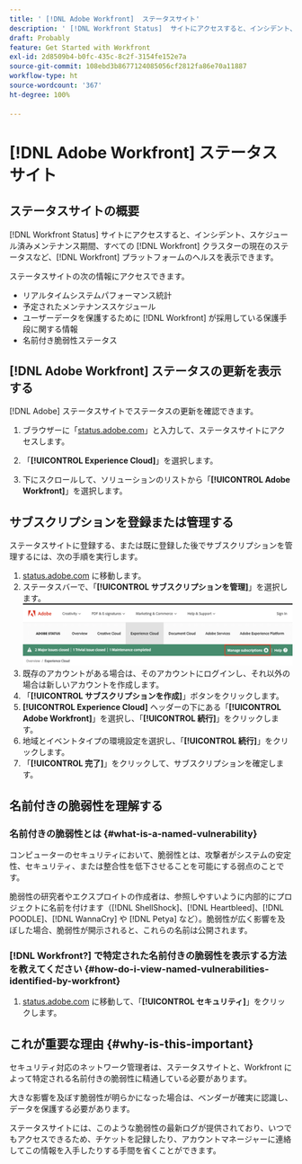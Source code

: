 ```yaml
---
title: ' [!DNL Adobe Workfront]  ステータスサイト'
description: ' [!DNL Workfront Status]  サイトにアクセスすると、インシデント、スケジュール済みメンテナンス期間、すべての  [!DNL Workfront]  クラスターの現在のステータスなど、 [!DNL Workfront]  プラットフォームのヘルスを表示できます。'
draft: Probably
feature: Get Started with Workfront
exl-id: 2d8509b4-b0fc-435c-8c2f-3154fe152e7a
source-git-commit: 108ebd3b8677124085056cf2812fa86e70a11887
workflow-type: ht
source-wordcount: '367'
ht-degree: 100%

---
```


# [!DNL Adobe Workfront] ステータスサイト

<!-- Audited: 1/2024 -->

## ステータスサイトの概要

[!DNL Workfront Status] サイトにアクセスすると、インシデント、スケジュール済みメンテナンス期間、すべての [!DNL Workfront] クラスターの現在のステータスなど、[!DNL Workfront] プラットフォームのヘルスを表示できます。

ステータスサイトの次の情報にアクセスできます。

* リアルタイムシステムパフォーマンス統計
* 予定されたメンテナンススケジュール
* ユーザーデータを保護するために [!DNL Workfront] が採用している保護手段に関する情報
* 名前付き脆弱性ステータス

## [!DNL Adobe Workfront] ステータスの更新を表示する

[!DNL Adobe] ステータスサイトでステータスの更新を確認できます。

1. ブラウザーに「[status.adobe.com](https://status.adobe.com/ja/)」と入力して、ステータスサイトにアクセスします。

1. 「**[!UICONTROL Experience Cloud]**」を選択します。
1. 下にスクロールして、ソリューションのリストから「**[!UICONTROL Adobe Workfront]**」を選択します。

## サブスクリプションを登録または管理する

ステータスサイトに登録する、または既に登録した後でサブスクリプションを管理するには、次の手順を実行します。

1. [status.adobe.com](https://status.adobe.com/ja/) に移動します。
1. ステータスバーで、「**[!UICONTROL サブスクリプションを管理]**」を選択します。
   ![](assets/manage-subs.png)
1. 既存のアカウントがある場合は、そのアカウントにログインし、それ以外の場合は新しいアカウントを作成します。
1. 「**[!UICONTROL サブスクリプションを作成]**」ボタンをクリックします。
1. **[!UICONTROL Experience Cloud]** ヘッダーの下にある「**[!UICONTROL Adobe Workfront]**」を選択し、「**[!UICONTROL 続行]**」をクリックします。
1. 地域とイベントタイプの環境設定を選択し、「**[!UICONTROL 続行]**」をクリックします。
1. 「**[!UICONTROL 完了]**」をクリックして、サブスクリプションを確定します。

## 名前付きの脆弱性を理解する

### 名前付きの脆弱性とは {#what-is-a-named-vulnerability}

コンピューターのセキュリティにおいて、脆弱性とは、攻撃者がシステムの安定性、セキュリティ、または整合性を低下させることを可能にする弱点のことです。

脆弱性の研究者やエクスプロイトの作成者は、参照しやすいように内部的にプロジェクトに名前を付けます（[!DNL ShellShock]、[!DNL Heartbleed]、[!DNL POODLE]、[!DNL WannaCry] や [!DNL Petya] など）。脆弱性が広く影響を及ぼした場合、脆弱性が開示されると、これらの名前は公開されます。

### [!DNL Workfront?] で特定された名前付きの脆弱性を表示する方法を教えてください {#how-do-i-view-named-vulnerabilities-identified-by-workfront}

1. [status.adobe.com](https://status.adobe.com/ja/) に移動して、「**[!UICONTROL セキュリティ]**」をクリックします。

## これが重要な理由 {#why-is-this-important}

セキュリティ対応のネットワーク管理者は、ステータスサイトと、Workfront によって特定される名前付きの脆弱性に精通している必要があります。

大きな影響を及ぼす脆弱性が明らかになった場合は、ベンダーが確実に認識し、データを保護する必要があります。

ステータスサイトには、このような脆弱性の最新ログが提供されており、いつでもアクセスできるため、チケットを記録したり、アカウントマネージャーに連絡してこの情報を入手したりする手間を省くことができます。

